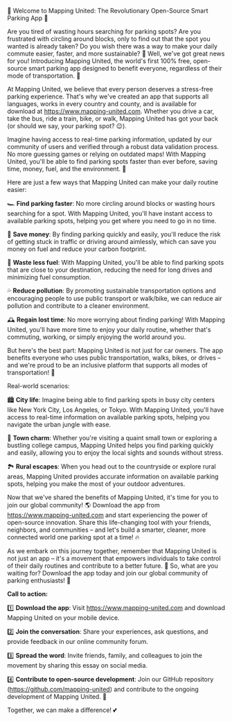 🚀 Welcome to Mapping United: The Revolutionary Open-Source Smart Parking App 🚀

Are you tired of wasting hours searching for parking spots? Are you frustrated with circling around blocks, only to find out that the spot you wanted is already taken? Do you wish there was a way to make your daily commute easier, faster, and more sustainable? 🌟 Well, we've got great news for you! Introducing Mapping United, the world's first 100% free, open-source smart parking app designed to benefit everyone, regardless of their mode of transportation. 🚂

At Mapping United, we believe that every person deserves a stress-free parking experience. That's why we've created an app that supports all languages, works in every country and county, and is available for download at https://www.mapping-united.com. Whether you drive a car, take the bus, ride a train, bike, or walk, Mapping United has got your back (or should we say, your parking spot? 😉).

Imagine having access to real-time parking information, updated by our community of users and verified through a robust data validation process. No more guessing games or relying on outdated maps! With Mapping United, you'll be able to find parking spots faster than ever before, saving time, money, fuel, and the environment. 🌊

Here are just a few ways that Mapping United can make your daily routine easier:

🏎️ **Find parking faster**: No more circling around blocks or wasting hours searching for a spot. With Mapping United, you'll have instant access to available parking spots, helping you get where you need to go in no time.

💸 **Save money**: By finding parking quickly and easily, you'll reduce the risk of getting stuck in traffic or driving around aimlessly, which can save you money on fuel and reduce your carbon footprint.

🔋 **Waste less fuel**: With Mapping United, you'll be able to find parking spots that are close to your destination, reducing the need for long drives and minimizing fuel consumption.

💦 **Reduce pollution**: By promoting sustainable transportation options and encouraging people to use public transport or walk/bike, we can reduce air pollution and contribute to a cleaner environment.

🕰️ **Regain lost time**: No more worrying about finding parking! With Mapping United, you'll have more time to enjoy your daily routine, whether that's commuting, working, or simply enjoying the world around you.

But here's the best part: Mapping United is not just for car owners. The app benefits everyone who uses public transportation, walks, bikes, or drives – and we're proud to be an inclusive platform that supports all modes of transportation! 🚌

Real-world scenarios:

🏙️ **City life**: Imagine being able to find parking spots in busy city centers like New York City, Los Angeles, or Tokyo. With Mapping United, you'll have access to real-time information on available parking spots, helping you navigate the urban jungle with ease.

🌄 **Town charm**: Whether you're visiting a quaint small town or exploring a bustling college campus, Mapping United helps you find parking quickly and easily, allowing you to enjoy the local sights and sounds without stress.

🏞️ **Rural escapes**: When you head out to the countryside or explore rural areas, Mapping United provides accurate information on available parking spots, helping you make the most of your outdoor adventures.

Now that we've shared the benefits of Mapping United, it's time for you to join our global community! 🌎 Download the app from https://www.mapping-united.com and start experiencing the power of open-source innovation. Share this life-changing tool with your friends, neighbors, and communities – and let's build a smarter, cleaner, more connected world one parking spot at a time! 🔥

As we embark on this journey together, remember that Mapping United is not just an app – it's a movement that empowers individuals to take control of their daily routines and contribute to a better future. 💪 So, what are you waiting for? Download the app today and join our global community of parking enthusiasts! 🚀

**Call to action:**

1️⃣ **Download the app**: Visit https://www.mapping-united.com and download Mapping United on your mobile device.

2️⃣ **Join the conversation**: Share your experiences, ask questions, and provide feedback in our online community forum.

3️⃣ **Spread the word**: Invite friends, family, and colleagues to join the movement by sharing this essay on social media.

4️⃣ **Contribute to open-source development**: Join our GitHub repository (https://github.com/mapping-united) and contribute to the ongoing development of Mapping United. 🤖

Together, we can make a difference! 💕